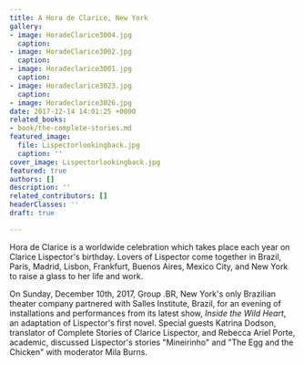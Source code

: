 ```yaml
---
title: A Hora de Clarice, New York
gallery:
- image: HoradeClarice3004.jpg
  caption: 
- image: HoradeClarice3002.jpg
  caption: 
- image: Horadeclarice3001.jpg
  caption: 
- image: Horadeclarice3023.jpg
  caption: 
- image: Horadeclarice3026.jpg
date: 2017-12-14 14:01:25 +0000
related_books:
- book/the-complete-stories.md
featured_image:
  file: Lispectorlookingback.jpg
  caption: ''
cover_image: Lispectorlookingback.jpg
featured: true
authors: []
description: ''
related_contributors: []
headerClasses: ''
draft: true

---
```

Hora de Clarice is a worldwide celebration which takes place each year on Clarice Lispector's birthday. Lovers of Lispector come together in Brazil, Paris, Madrid, Lisbon, Frankfurt, Buenos Aires, Mexico City, and New York to raise a glass to her life and work.  
  
On Sunday, December 10th, 2017, Group .BR, New York's only Brazilian theater company partnered with Salles Institute, Brazil, for an evening of installations and performances from its latest show, _Inside the Wild Heart_, an adaptation of Lispector's first novel. Special guests Katrina Dodson, translator of Complete Stories of Clarice Lispector, and Rebecca Ariel Porte, academic, discussed Lispector's stories "Mineirinho" and "The Egg and the Chicken" with moderator Mila Burns. 